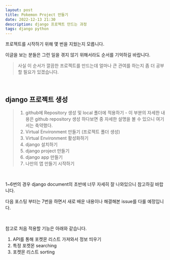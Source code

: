 ```yaml
---
layout: post
title: Pokemon Project 만들기
date: 2022-12-13 21:30
description: django 프로젝트 만드는 과정
tags: django python
---
```


프로젝트를 시작하기 위해 몇 번을 지웠는지 모릅니다.

이글을 보는 분들은 그런 일을 겪지 않기 위해서라도 순서를 기억하길 바랍니다.
> 사실 이 순서가 깔끔한 프로젝트를 만드는데 얼마나 큰 관여를 하는지 좀 더 공부할 필요가 있겠습니다.

<br>

## django 프로젝트 생성
> 1. github에 Repository 생성 및 local 폴더에 적용하기 - 이 부분의 자세한 내용은 github repository 생성 하다보면 중 자세한 설명을 볼 수 있으니 여기서는 축약했다.
> 2. Virtual Environment 만들기 (프로젝트 폴더 생성)
> 3. Virtual Environment 활성화하기
> 4. django 설치하기
> 5. django project 만들기
> 6. django app 만들기
> 7. 나만의 앱 만들기 시작하기

<br>

1~6번의 경우 django document의 초반에 너무 자세히 잘 나와있으니 참고하길 바랍니다.

다음 포스팅 부터는 7번을 하면서 새로 배운 내용이나 해결해본 issue를 다룰 예정입니다.

<br>

참고로 처음 적용할 기능은 아래와 같습니다.
1. API를 통해 포켓몬 리스트 가져와서 정보 띄우기
2. 특정 포켓몬 searching
3. 포켓몬 리스트 sorting